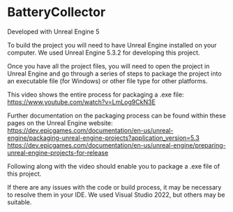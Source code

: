 # BatteryCollector

Developed with Unreal Engine 5

To build the project you will need to have Unreal Engine installed on your computer.
We used Unreal Engine 5.3.2 for developing this project.

Once you have all the project files, you will need to open the project in Unreal Engine and go through a series of steps to package the project into an executable file (for Windows) or other file type for other platforms.

This video shows the entire process for packaging a .exe file:
https://www.youtube.com/watch?v=LmLog9CkN3E

Further documentation on the packaging process can be found within these pages on the Unreal Engine website:
https://dev.epicgames.com/documentation/en-us/unreal-engine/packaging-unreal-engine-projects?application_version=5.3
https://dev.epicgames.com/documentation/en-us/unreal-engine/preparing-unreal-engine-projects-for-release

Following along with the video should enable you to package a .exe file of this project.

If there are any issues with the code or build process, it may be necessary to resolve them in your IDE.  We used Visual Studio 2022, but others may be suitable.
